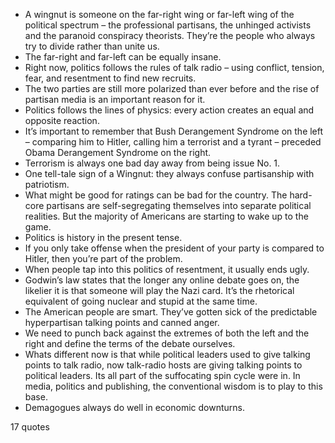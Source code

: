  - A wingnut is someone on the far-right wing or far-left wing of the political spectrum – the professional partisans, the unhinged activists and the paranoid conspiracy theorists. They’re the people who always try to divide rather than unite us.
 - The far-right and far-left can be equally insane.
 - Right now, politics follows the rules of talk radio – using conflict, tension, fear, and resentment to find new recruits.
 - The two parties are still more polarized than ever before and the rise of partisan media is an important reason for it.
 - Politics follows the lines of physics: every action creates an equal and opposite reaction.
 - It’s important to remember that Bush Derangement Syndrome on the left – comparing him to Hitler, calling him a terrorist and a tyrant – preceded Obama Derangement Syndrome on the right.
 - Terrorism is always one bad day away from being issue No. 1.
 - One tell-tale sign of a Wingnut: they always confuse partisanship with patriotism.
 - What might be good for ratings can be bad for the country. The hard-core partisans are self-segregating themselves into separate political realities. But the majority of Americans are starting to wake up to the game.
 - Politics is history in the present tense.
 - If you only take offense when the president of your party is compared to Hitler, then you’re part of the problem.
 - When people tap into this politics of resentment, it usually ends ugly.
 - Godwin’s law states that the longer any online debate goes on, the likelier it is that someone will play the Nazi card. It’s the rhetorical equivalent of going nuclear and stupid at the same time.
 - The American people are smart. They’ve gotten sick of the predictable hyperpartisan talking points and canned anger.
 - We need to punch back against the extremes of both the left and the right and define the terms of the debate ourselves.
 - Whats different now is that while political leaders used to give talking points to talk radio, now talk-radio hosts are giving talking points to political leaders. Its all part of the suffocating spin cycle were in. In media, politics and publishing, the conventional wisdom is to play to this base.
 - Demagogues always do well in economic downturns.

17 quotes